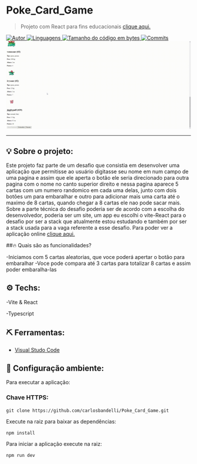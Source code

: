 # Poke_Card_Game 


> Projeto com React para fins educacionais <a href="https://poke-card-game-e179ponhp-carlosbandelli.vercel.app/"> clique aqui. </a>

<a href="https://github.com/carlosbandelli">
<img alt="Autor" src="https://img.shields.io/badge/autor-CarlosBandelli-004400?style=flat-square">
</a>

<a href="#">
<img alt="Linguagens" src="https://img.shields.io/github/languages/count/carlosbandelli/Poke_Card_Game?color=004400&style=flat-square">
</a>

<a href="#">
<img alt="Tamanho do código em bytes" src="https://img.shields.io/github/languages/code-size/carlosbandelli/Poke_Card_Game?color=004400&style=flat-square">
</a>

<a href="https://github.com/carlosbandelli/Cards/commits/main">
<img alt="Commits" src="https://img.shields.io/github/last-commit/carlosbandelli/Poke_Card_Game?color=004400&style=flat-square">
</a>

<div style="margin: 0 auto;">
<img src="asset_Readme/PokeDeck.gif">
</div>

<hr/>

## 💡 Sobre o projeto:

Este projeto faz parte de um desafio que consistia em desenvolver  uma aplicação que permitisse ao usuário digitasse seu nome em num campo de uma pagina e assim que ele aperta o botão ele seria direcionado para outra pagina com o nome no canto superior direito e nessa pagina aparece 5 cartas com um numero randomico em cada uma delas, junto com dois botões um para embaralhar e outro para adicionar mais uma carta até o maximo de 8 cartas, quando chegar a 8 cartas ele nao pode sacar mais. Sobre a parte técnica do desafio poderia ser de acordo com a escolha do desenvolvedor, poderia ser um site, um app eu escolhi o vite-React para o desafio por ser a stack que atualmente estou estudando e também por ser a stack usada para a vaga referente a esse desafio. Para poder ver a aplicação online <a href="https://poke-card-game-e179ponhp-carlosbandelli.vercel.app/"> clique aqui. </a>

##🔥 Quais são as funcionalidades?

-Iniciamos com 5 cartas aleatorias, que voce poderá apertar o botão para embaralhar
-Voce pode compara até 3 cartas para totalizar 8 cartas e assim poder embaralha-las

## ⚙️ Techs:
-Vite & React

-Typescript

## ⛏ Ferramentas:

- [Visual Studo Code](https://code.visualstudio.com/download)

## 🏁 Configuração ambiente:

Para executar a aplicação:

### Chave HTTPS:
```
git clone https://github.com/carlosbandelli/Poke_Card_Game.git
```

Execute na raiz para baixar as dependências:

```
npm install
```

Para iniciar a aplicação execute na raiz:

```
npm run dev
```



